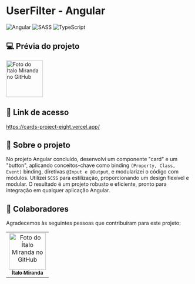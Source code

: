 # UserFilter - Angular
![Angular](https://img.shields.io/badge/angular-%23DD0031.svg?style=for-the-badge&logo=angular&logoColor=white)
![SASS](https://img.shields.io/badge/SASS-hotpink.svg?style=for-the-badge&logo=SASS&logoColor=white)
![TypeScript](https://img.shields.io/badge/typescript-%23007ACC.svg?style=for-the-badge&logo=typescript&logoColor=white)

## 💻 Prévia do projeto
<img src="https://avatars.githubusercontent.com/u/113559117?v=4" width="100px;" alt="Foto do Ítalo Miranda no GitHub"/><br>

## 🔗 Link de acesso
https://cards-project-eight.vercel.app/


## :rocket: Sobre o projeto
No projeto Angular concluído, desenvolvi um componente "card" e um "button", aplicando conceitos-chave como binding ```(Property, Class, Event)``` binding, diretivas ```@Input e @Output```, e modularizei o código com módulos. Utilizei ```SCSS``` para estilização, proporcionando um design flexível e modular. O resultado é um projeto robusto e eficiente, pronto para integração em qualquer aplicação Angular.




## 🤝 Colaboradores

Agradecemos às seguintes pessoas que contribuíram para este projeto:

<table>
  <tr>
    <td align="center">
      <a href="https://github.com/Ital023" title="Github do Ítalo Miranda">
        <img src="https://avatars.githubusercontent.com/u/113559117?v=4" width="100px;" alt="Foto do Ítalo Miranda no GitHub"/><br>
        <sub>
          <b>Ítalo Miranda</b>
        </sub>
      </a>
    </td>
  </tr>
</table>
